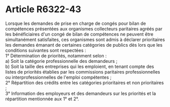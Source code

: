 # Article R6322-43

  
Lorsque les demandes de prise en charge de congés pour bilan de compétences présentées aux organismes collecteurs paritaires agréés par les bénéficiaires d'un congé de bilan de compétences ne peuvent être simultanément satisfaites, ces organismes sont admis à déclarer prioritaires les demandes émanant de certaines catégories de publics dès lors que les conditions suivantes sont respectées :   
1° Détermination de priorités, notamment selon :   
a) Soit la catégorie professionnelle des demandeurs ;   
b) Soit la taille des entreprises qui les emploient, en tenant compte des listes de priorités établies par les commissions paritaires professionnelles ou interprofessionnelles de l'emploi compétentes ;   
2° Répartition des crédits entre les catégories prioritaires et non prioritaires ;   
3° Information des employeurs et des demandeurs sur les priorités et la répartition mentionnée aux 1° et 2°.